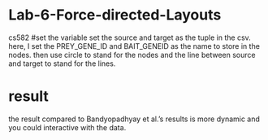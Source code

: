 # Lab-6-Force-directed-Layouts
cs582
#set the variable
  set the source and target as the tuple in the csv.
  here, I set the PREY_GENE_ID and BAIT_GENEID as the name to store in the nodes.
  then use circle to stand for the nodes and the line between source and target to stand for the lines.
  
# result
the result compared to Bandyopadhyay et al.’s results is more dynamic and you could interactive with the data.
